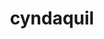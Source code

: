 ---
id: 155
title: cyndaquil
types: [fire]
image: https://raw.githubusercontent.com/PokeAPI/sprites/master/sprites/pokemon/155.png
---